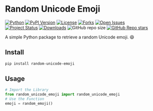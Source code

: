 # Random Unicode Emoji

[![Python](https://img.shields.io/pypi/pyversions/random-unicode-emoji)](https://img.shields.io/pypi/pyversions/random-unicode-emoji)
[![PyPI Version](https://img.shields.io/pypi/v/random-unicode-emoji)](https://pypi.org/project/random-unicode-emoji/)
[![License](https://img.shields.io/badge/license-MIT-green.svg)](https://github.com/NicPWNs/random_unicode_emoji/blob/main/LICENSE.rst)
[![Forks](https://img.shields.io/github/forks/NicPWNs/random-unicode-emoji.svg)](https://github.com/NicPWNs/random-unicode-emoji/forks)
[![Open Issues](https://img.shields.io/github/issues/NicPWNs/random-unicode-emoji.svg)](https://github.com/NicPWNs/random-unicode-emoji/issues)
[![Project Status](http://www.repostatus.org/badges/latest/active.svg)](http://www.repostatus.org/#active)
[![Downloads](https://pepy.tech/badge/random-unicode-emoji)](https://pepy.tech/project/random-unicode-emoji)
![GitHub repo size](https://img.shields.io/github/repo-size/NicPWNs/random-unicode-emoji)
[![GitHub Repo stars](https://img.shields.io/github/stars/NicPWNs/random-unicode-emoji)](https://github.com/NicPWNs/random_unicode_emoji/stargazers)

A simple Python package to retrieve a random Unicode emoji. 😄

## Install

```bash
pip install random-unicode-emoji
```

## Usage

```py
# Import the Library
from random_unicode_emoji import random_unicode_emoji
# Use the Function
emoji = random_emoji()
```
